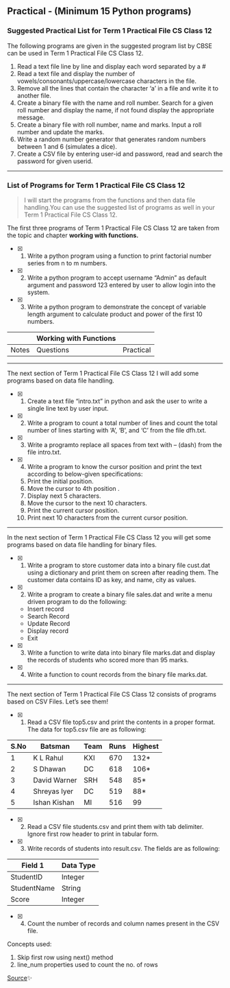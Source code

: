 ## Practical -  (Minimum 15 Python programs)

### Suggested Practical List for Term 1 Practical File CS Class 12

The following programs are given in the suggested program list by CBSE can be used in Term 1 Practical File CS Class 12.

1. Read a text file line by line and display each word separated by a #
2. Read a text file and display the number of vowels/consonants/uppercase/lowercase characters in the file.
3. Remove all the lines that contain the character ‘a’ in a file and write it to another file.
4. Create a binary file with the name and roll number. Search for a given roll number and display the name, if not found display the appropriate message.
5. Create a binary file with roll number, name and marks. Input a roll number and update the marks.
6. Write a random number generator that generates random numbers between 1 and 6 (simulates a dice).
7. Create a CSV file by entering user-id and password, read and search the password for given userid.
___________________________________________________

### List of Programs for Term 1 Practical File CS Class 12

> I will start the programs from the functions and then data file handling.You can use the suggested list of programs as well in your Term 1 Practical File CS Class 12.

The first three programs of Term 1 Practical File CS Class 12 are taken from the topic and chapter **working with functions.**

- [X] 1. Write a python program using a function to print factorial number series from n to m numbers.
- [X] 2. Write a python program to accept username “Admin” as default argument and password 123 entered by user to allow login into the system.
- [X] 3. Write a python program to demonstrate the concept of variable length argument to calculate product and power of the first 10 numbers.

|	      | Working  with Functions |	         | 
|---    |---                      |  ---     |
| Notes	| Questions               | Practical|

___________________________________________________

The next section of Term 1 Practical File CS Class 12 I will add some programs based on data file handling.

- [X] 1. Create a text file “intro.txt” in python and ask the user to write a single line text by user input.
- [X] 2. Write a program to count a total number of lines and count the total number of lines starting with ‘A’, ‘B’, and ‘C’ from the file dfh.txt.
- [X] 3. Write a programto replace all spaces from text with – (dash) from the file intro.txt.
- [X] 4. Write a program to know the cursor position and print the text according to below-given specifications:  
   1. Print the initial position. 
   2. Move the cursor to 4th position .
   3. Display next 5 characters.
   4. Move the cursor to the next 10 characters. 
   5. Print the current cursor position.
   6. Print next 10 characters from the current cursor position.
___________________________________________________

In the next section of Term 1 Practical File CS Class 12 you will get some programs based on data file handling for binary files.

- [X] 1. Write a program to store customer data into a binary file cust.dat using a dictionary and print them on screen after reading them. The customer data contains ID as key, and name, city as values.

- [X] 2. Write a program to create a binary file sales.dat and write a menu driven program to do the following:
   - Insert record 
   - Search Record
   - Update Record
   - Display record
   - Exit

- [X] 3. Write a function to write data into binary file marks.dat and display the records of students who scored more than 95 marks.

- [X] 4. Write a function to count records from the binary file marks.dat.
___________________________________________________

The next section of Term 1 Practical File CS Class 12 consists of programs based on CSV Files. Let’s see them!

- [X] 1. Read a CSV file top5.csv and print the contents in a proper format. The data for top5.csv file are as following:

|S.No|Batsman     |Team   |Runs |Highest|
|--- |---         |---    |---  |---    |
|1   |K L Rahul   | KXI	  |670  |132*   |
|2	 |S Dhawan    |	DC	  |618  |106*   |
|3	 |David Warner|	SRH	  |548  |85*    |
|4	 |Shreyas Iyer|	DC	  |519  |88*    |
|5	 |Ishan Kishan|	MI  	|516  |99     |

- [X] 2. Read a CSV file students.csv and print them with tab delimiter. Ignore first row header to print in tabular form. 
- [X] 3. Write records of students into result.csv. The fields are as following:

|Field 1	   |Data Type |
|---         |---       |
|StudentID	 |Integer   |
|StudentName |String    |
|Score 	     |Integer   |  

- [X] 4. Count the number of records and column names present in the CSV file.

Concepts used:

1. Skip first row using next() method
2. line_num properties used to count the no. of rows

 [Source](https://www.tutorialaicsip.com/cs-xii-pra/term-1-practical-file-cs-class-12/)✨
